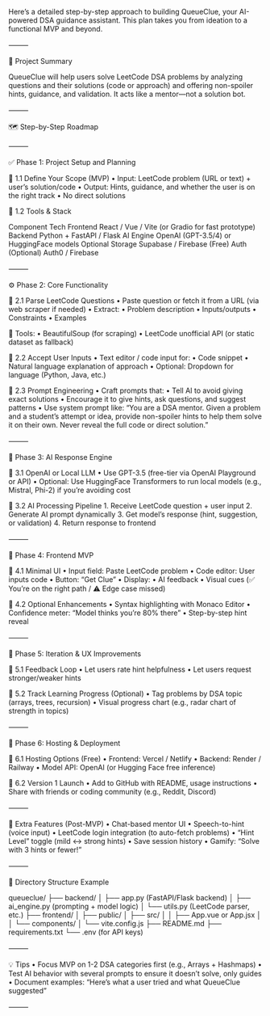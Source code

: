Here’s a detailed step-by-step approach to building QueueClue, your AI-powered DSA guidance assistant. This plan takes you from ideation to a functional MVP and beyond.

⸻

🔧 Project Summary

QueueClue will help users solve LeetCode DSA problems by analyzing questions and their solutions (code or approach) and offering non-spoiler hints, guidance, and validation. It acts like a mentor—not a solution bot.

⸻

🗺️ Step-by-Step Roadmap

⸻

✅ Phase 1: Project Setup and Planning

🔹 1.1 Define Your Scope (MVP)
	•	Input: LeetCode problem (URL or text) + user’s solution/code
	•	Output: Hints, guidance, and whether the user is on the right track
	•	No direct solutions

🔹 1.2 Tools & Stack

Component	Tech
Frontend	React / Vue / Vite (or Gradio for fast prototype)
Backend	Python + FastAPI / Flask
AI Engine	OpenAI (GPT-3.5/4) or HuggingFace models
Optional Storage	Supabase / Firebase (Free)
Auth (Optional)	Auth0 / Firebase


⸻

⚙️ Phase 2: Core Functionality

🔹 2.1 Parse LeetCode Questions
	•	Paste question or fetch it from a URL (via web scraper if needed)
	•	Extract:
	•	Problem description
	•	Inputs/outputs
	•	Constraints
	•	Examples

🔧 Tools:
	•	BeautifulSoup (for scraping)
	•	LeetCode unofficial API (or static dataset as fallback)

🔹 2.2 Accept User Inputs
	•	Text editor / code input for:
	•	Code snippet
	•	Natural language explanation of approach
	•	Optional: Dropdown for language (Python, Java, etc.)

🔹 2.3 Prompt Engineering
	•	Craft prompts that:
	•	Tell AI to avoid giving exact solutions
	•	Encourage it to give hints, ask questions, and suggest patterns
	•	Use system prompt like:
“You are a DSA mentor. Given a problem and a student’s attempt or idea, provide non-spoiler hints to help them solve it on their own. Never reveal the full code or direct solution.”

⸻

🤖 Phase 3: AI Response Engine

🔹 3.1 OpenAI or Local LLM
	•	Use GPT-3.5 (free-tier via OpenAI Playground or API)
	•	Optional: Use HuggingFace Transformers to run local models (e.g., Mistral, Phi-2) if you’re avoiding cost

🔹 3.2 AI Processing Pipeline
	1.	Receive LeetCode question + user input
	2.	Generate AI prompt dynamically
	3.	Get model’s response (hint, suggestion, or validation)
	4.	Return response to frontend

⸻

🧪 Phase 4: Frontend MVP

🔹 4.1 Minimal UI
	•	Input field: Paste LeetCode problem
	•	Code editor: User inputs code
	•	Button: “Get Clue”
	•	Display:
	•	AI feedback
	•	Visual cues (✅ You’re on the right path / ⚠️ Edge case missed)

🔹 4.2 Optional Enhancements
	•	Syntax highlighting with Monaco Editor
	•	Confidence meter: “Model thinks you’re 80% there”
	•	Step-by-step hint reveal

⸻

🔁 Phase 5: Iteration & UX Improvements

🔹 5.1 Feedback Loop
	•	Let users rate hint helpfulness
	•	Let users request stronger/weaker hints

🔹 5.2 Track Learning Progress (Optional)
	•	Tag problems by DSA topic (arrays, trees, recursion)
	•	Visual progress chart (e.g., radar chart of strength in topics)

⸻

🚀 Phase 6: Hosting & Deployment

🔹 6.1 Hosting Options (Free)
	•	Frontend: Vercel / Netlify
	•	Backend: Render / Railway
	•	Model API: OpenAI (or Hugging Face free inference)

🔹 6.2 Version 1 Launch
	•	Add to GitHub with README, usage instructions
	•	Share with friends or coding community (e.g., Reddit, Discord)

⸻

📌 Extra Features (Post-MVP)
	•	Chat-based mentor UI
	•	Speech-to-hint (voice input)
	•	LeetCode login integration (to auto-fetch problems)
	•	“Hint Level” toggle (mild ↔️ strong hints)
	•	Save session history
	•	Gamify: “Solve with 3 hints or fewer!”

⸻

🧱 Directory Structure Example

queueclue/
├── backend/
│   ├── app.py (FastAPI/Flask backend)
│   ├── ai_engine.py (prompting + model logic)
│   └── utils.py (LeetCode parser, etc.)
├── frontend/
│   ├── public/
│   ├── src/
│   │   ├── App.vue or App.jsx
│   │   └── components/
│   └── vite.config.js
├── README.md
├── requirements.txt
└── .env (for API keys)


⸻

💡 Tips
	•	Focus MVP on 1-2 DSA categories first (e.g., Arrays + Hashmaps)
	•	Test AI behavior with several prompts to ensure it doesn’t solve, only guides
	•	Document examples: “Here’s what a user tried and what QueueClue suggested”

⸻